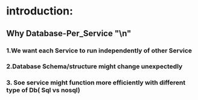 # introduction:


## Why Database-Per_Service "\n"
### 1.We want each Service to run independently of other Service 
### 2.Database Schema/structure might change unexpectedly
### 3. Soe service might function more efficiently with different type of Db( Sql vs nosql)
